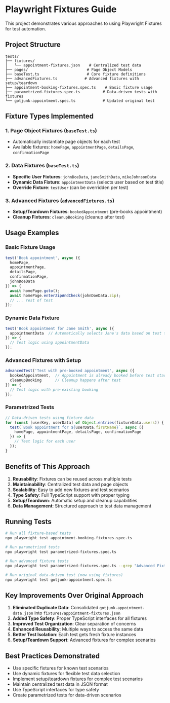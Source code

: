 # Playwright Fixtures Guide

This project demonstrates various approaches to using Playwright Fixtures for test automation.

## Project Structure

```
tests/
├── fixtures/
│   └── appointment-fixtures.json    # Centralized test data
├── pages/                          # Page Object Models
├── baseTest.ts                     # Core fixture definitions
├── advancedFixtures.ts            # Advanced fixtures with setup/teardown
├── appointment-booking-fixtures.spec.ts    # Basic fixture usage
├── parametrized-fixtures.spec.ts          # Data-driven tests with fixtures
└── gotjunk-appointment.spec.ts            # Updated original test
```

## Fixture Types Implemented

### 1. **Page Object Fixtures** (`baseTest.ts`)
- Automatically instantiate page objects for each test
- Available fixtures: `homePage`, `appointmentPage`, `detailsPage`, `confirmationPage`

### 2. **Data Fixtures** (`baseTest.ts`)
- **Specific User Fixtures**: `johnDoeData`, `janeSmithData`, `mikeJohnsonData`
- **Dynamic Data Fixture**: `appointmentData` (selects user based on test title)
- **Override Fixture**: `testUser` (can be overridden per test)

### 3. **Advanced Fixtures** (`advancedFixtures.ts`)
- **Setup/Teardown Fixtures**: `bookedAppointment` (pre-books appointment)
- **Cleanup Fixtures**: `cleanupBooking` (cleanup after test)

## Usage Examples

### Basic Fixture Usage
```typescript
test('Book appointment', async ({ 
  homePage, 
  appointmentPage, 
  detailsPage, 
  confirmationPage, 
  johnDoeData 
}) => {
  await homePage.goto();
  await homePage.enterZipAndCheck(johnDoeData.zip);
  // ... rest of test
});
```

### Dynamic Data Fixture
```typescript
test('Book appointment for Jane Smith', async ({ 
  appointmentData  // Automatically selects Jane's data based on test title
}) => {
  // Test logic using appointmentData
});
```

### Advanced Fixtures with Setup
```typescript
advancedTest('Test with pre-booked appointment', async ({ 
  bookedAppointment,  // Appointment is already booked before test starts
  cleanupBooking      // Cleanup happens after test
}) => {
  // Test logic with pre-existing booking
});
```

### Parametrized Tests
```typescript
// Data-driven tests using fixture data
for (const [userKey, userData] of Object.entries(fixtureData.users)) {
  test(`Book appointment for ${userData.firstName}`, async ({ 
    homePage, appointmentPage, detailsPage, confirmationPage 
  }) => {
    // Test logic for each user
  });
}
```

## Benefits of This Approach

1. **Reusability**: Fixtures can be reused across multiple tests
2. **Maintainability**: Centralized test data and page objects
3. **Scalability**: Easy to add new fixtures and test scenarios
4. **Type Safety**: Full TypeScript support with proper typing
5. **Setup/Teardown**: Automatic setup and cleanup capabilities
6. **Data Management**: Structured approach to test data management

## Running Tests

```bash
# Run all fixture-based tests
npx playwright test appointment-booking-fixtures.spec.ts

# Run parametrized tests
npx playwright test parametrized-fixtures.spec.ts

# Run advanced fixture tests
npx playwright test parametrized-fixtures.spec.ts --grep "Advanced Fixture Tests"

# Run original data-driven test (now using fixtures)
npx playwright test gotjunk-appointment.spec.ts
```

## Key Improvements Over Original Approach

1. **Eliminated Duplicate Data**: Consolidated `gotjunk-appointment-data.json` into `fixtures/appointment-fixtures.json`
2. **Added Type Safety**: Proper TypeScript interfaces for all fixtures
3. **Improved Test Organization**: Clear separation of concerns
4. **Enhanced Reusability**: Multiple ways to access the same data
5. **Better Test Isolation**: Each test gets fresh fixture instances
6. **Setup/Teardown Support**: Advanced fixtures for complex scenarios

## Best Practices Demonstrated

- Use specific fixtures for known test scenarios
- Use dynamic fixtures for flexible test data selection
- Implement setup/teardown fixtures for complex test scenarios
- Maintain centralized test data in JSON format
- Use TypeScript interfaces for type safety
- Create parametrized tests for data-driven scenarios
